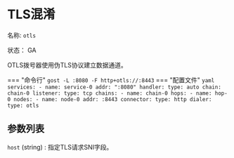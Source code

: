 # TLS混淆

名称: `otls`

状态： GA

OTLS拨号器使用伪TLS协议建立数据通道。

=== "命令行"
    ```
    gost -L :8080 -F http+otls://:8443
    ```
=== "配置文件"
    ```yaml
    services:
   	- name: service-0
      addr: ":8080"
      handler:
        type: auto
        chain: chain-0
      listener:
        type: tcp
    chains:
    - name: chain-0
      hops:
      - name: hop-0
        nodes:
        - name: node-0
          addr: :8443
          connector:
            type: http
          dialer:
            type: otls
    ```

## 参数列表

`host` (string)
:    指定TLS请求SNI字段。

